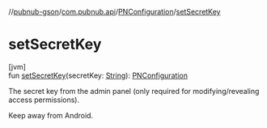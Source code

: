 //[pubnub-gson](../../../index.md)/[com.pubnub.api](../index.md)/[PNConfiguration](index.md)/[setSecretKey](set-secret-key.md)

# setSecretKey

[jvm]\
fun [setSecretKey](set-secret-key.md)(secretKey: [String](https://kotlinlang.org/api/latest/jvm/stdlib/kotlin/-string/index.html)): [PNConfiguration](index.md)

The secret key from the admin panel (only required for modifying/revealing access permissions).

Keep away from Android.
